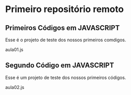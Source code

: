 # Primeiro repositório remoto

## Primeiros Códigos em JAVASCRIPT
Esse é o projeto de teste dos nossos primeiros comdigos.

aula01.js

## Segundo Código em JAVASCRIPT
Esse é um projeto de teste dos nossos primeiros códigos.

aula02.js

